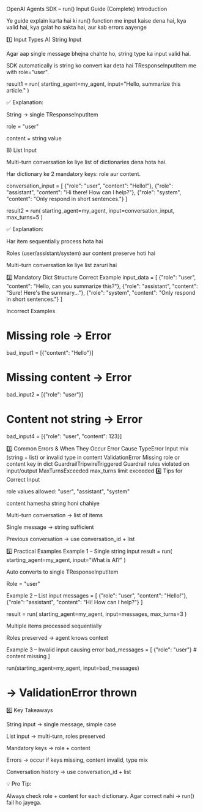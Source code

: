 OpenAI Agents SDK – run() Input Guide (Complete)
Introduction

Ye guide explain karta hai ki run() function me input kaise dena hai, kya valid hai, kya galat ho sakta hai, aur kab errors aayenge

1️⃣ Input Types
A) String Input

Agar aap single message bhejna chahte ho, string type ka input valid hai.

SDK automatically is string ko convert kar deta hai TResponseInputItem me with role="user".

result1 = run(
    starting_agent=my_agent,
    input="Hello, summarize this article."
)


✅ Explanation:

String → single TResponseInputItem

role = "user"

content = string value

B) List Input

Multi-turn conversation ke liye list of dictionaries dena hota hai.

Har dictionary ke 2 mandatory keys: role aur content.

conversation_input = [
    {"role": "user", "content": "Hello!"},
    {"role": "assistant", "content": "Hi there! How can I help?"},
    {"role": "system", "content": "Only respond in short sentences."}
]

result2 = run(
    starting_agent=my_agent,
    input=conversation_input,
    max_turns=5
)


✅ Explanation:

Har item sequentially process hota hai

Roles (user/assistant/system) aur content preserve hoti hai

Multi-turn conversation ke liye list zaruri hai

2️⃣ Mandatory Dict Structure
Correct Example
input_data = [
    {"role": "user", "content": "Hello, can you summarize this?"},
    {"role": "assistant", "content": "Sure! Here's the summary..."},
    {"role": "system", "content": "Only respond in short sentences."}
]

Incorrect Examples
# Missing role → Error
bad_input1 = [{"content": "Hello"}]

# Missing content → Error
bad_input2 = [{"role": "user"}]


# Content not string → Error
bad_input4 = [{"role": "user", "content": 123}]

3️⃣ Common Errors & When They Occur
Error	Cause
TypeError	Input mix (string + list) or invalid type in content
ValidationError	Missing role or content key in dict
GuardrailTripwireTriggered	Guardrail rules violated on input/output
MaxTurnsExceeded	max_turns limit exceeded
4️⃣ Tips for Correct Input

role values allowed: "user", "assistant", "system"

content hamesha string honi chahiye

Multi-turn conversation → list of items

Single message → string sufficient

Previous conversation → use conversation_id + list

5️⃣ Practical Examples
Example 1 – Single string input
result = run(
    starting_agent=my_agent,
    input="What is AI?"
)


Auto converts to single TResponseInputItem

Role = "user"

Example 2 – List input
messages = [
    {"role": "user", "content": "Hello!"},
    {"role": "assistant", "content": "Hi! How can I help?"}
]

result = run(
    starting_agent=my_agent,
    input=messages,
    max_turns=3
)


Multiple items processed sequentially

Roles preserved → agent knows context

Example 3 – Invalid input causing error
bad_messages = [
    {"role": "user"}  # content missing
]

run(starting_agent=my_agent, input=bad_messages)
# → ValidationError thrown

6️⃣ Key Takeaways

String input → single message, simple case

List input → multi-turn, roles preserved

Mandatory keys → role + content

Errors → occur if keys missing, content invalid, type mix

Conversation history → use conversation_id + list

💡 Pro Tip:

Always check role + content for each dictionary. Agar correct nahi → run() fail ho jayega.

